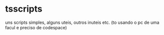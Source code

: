 # tsscripts

uns scripts simples, alguns uteis, outros inuteis etc. (to usando o pc de uma facul e preciso de codespace)
